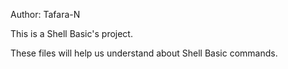 Author: Tafara-N

This is a Shell Basic's project.

These files will help us understand about Shell Basic commands.
